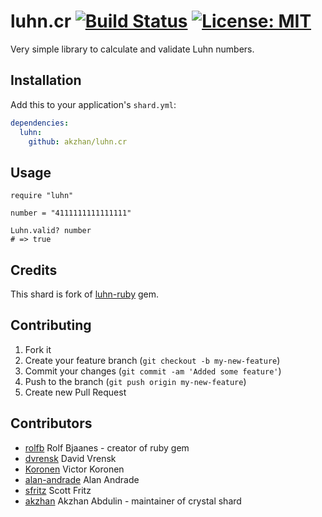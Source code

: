 # luhn.cr [![Build Status](https://travis-ci.org/akzhan/luhn.cr.svg?branch=master)](https://travis-ci.org/akzhan/luhn.cr) [![License: MIT](https://img.shields.io/badge/License-MIT-yellow.svg)](https://opensource.org/licenses/MIT)

Very simple library to calculate and validate Luhn numbers.

## Installation

Add this to your application's `shard.yml`:

```yaml
dependencies:
  luhn:
    github: akzhan/luhn.cr
```

## Usage

```crystal
require "luhn"

number = "4111111111111111"

Luhn.valid? number
# => true
```

## Credits

This shard is fork of [luhn-ruby](https://github.com/rolfb/luhn-ruby) gem.

## Contributing

1. Fork it
2. Create your feature branch (`git checkout -b my-new-feature`)
3. Commit your changes (`git commit -am 'Added some feature'`)
4. Push to the branch (`git push origin my-new-feature`)
5. Create new Pull Request

## Contributors

- [rolfb](https://github.com/rolfb) Rolf Bjaanes - creator of ruby gem
- [dvrensk](https://github.com/dvrensk) David Vrensk
- [Koronen](https://github.com/Koronen) Victor Koronen
- [alan-andrade](https://github.com/alan-andrade) Alan Andrade
- [sfritz](https://github.com/sfritz) Scott Fritz
- [akzhan](https://github.com/akzhan) Akzhan Abdulin - maintainer of crystal shard
